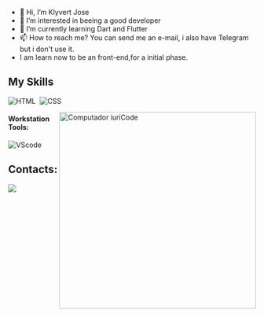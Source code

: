 - 👋 Hi, I’m Klyvert Jose
- 👀 I’m interested in beeing a good developer
- 🌱 I’m currently learning Dart and Flutter
- 📫 How to reach me? You can send me an e-mail, i also have Telegram but i don't use it.
- I am learn now to be an front-end,for a initial phase.

<!---
Klyv-twk/Klyv-twk is a ✨ special ✨ repository because its `README.md` (this file) appears on your GitHub profile.
You can click the Preview link to take a look at your changes.
--->
## My Skills


![HTML](https://img.shields.io/badge/HTML5-E34F26?style=for-the-badge&logo=html5&logoColor=white)&nbsp;
![CSS](https://img.shields.io/badge/CSS3-1572B6?style=for-the-badge&logo=css3&logoColor=white)&nbsp;


<img src="https://raw.githubusercontent.com/MicaelliMedeiros/micaellimedeiros/master/image/computer-illustration.png" min-width="400px" max-width="400px" width="400px" align="right" alt="Computador iuriCode">


#### Workstation Tools:

![VScode](https://img.shields.io/badge/vscode-4285F4?style=for-the-badge&logo=vscode&logoColor=white)&nbsp; 

## Contacts:

<div> 
<a href = "mailto:contato.klyvertj@gmail.com"><img src="https://img.shields.io/badge/-Gmail-%23333?style=for-the-badge&logo=gmail&logoColor=white" target="_blank"></a> 
</div>&nbsp;&nbsp;
 
